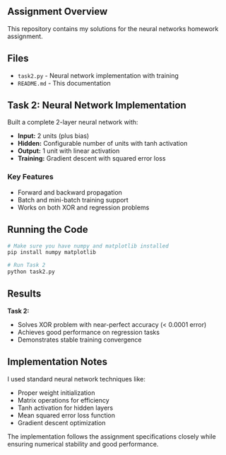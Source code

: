 ## Assignment Overview

This repository contains my solutions for the neural networks homework assignment.

## Files

- `task2.py` - Neural network implementation with training
- `README.md` - This documentation

## Task 2: Neural Network Implementation

Built a complete 2-layer neural network with:
- **Input:** 2 units (plus bias)
- **Hidden:** Configurable number of units with tanh activation
- **Output:** 1 unit with linear activation
- **Training:** Gradient descent with squared error loss

### Key Features
- Forward and backward propagation
- Batch and mini-batch training support
- Works on both XOR and regression problems

## Running the Code

```bash
# Make sure you have numpy and matplotlib installed
pip install numpy matplotlib

# Run Task 2
python task2.py
```

## Results

**Task 2:** 
- Solves XOR problem with near-perfect accuracy (< 0.0001 error)
- Achieves good performance on regression tasks
- Demonstrates stable training convergence

## Implementation Notes

I used standard neural network techniques like:
- Proper weight initialization 
- Matrix operations for efficiency
- Tanh activation for hidden layers
- Mean squared error loss function
- Gradient descent optimization

The implementation follows the assignment specifications closely while ensuring numerical stability and good performance.